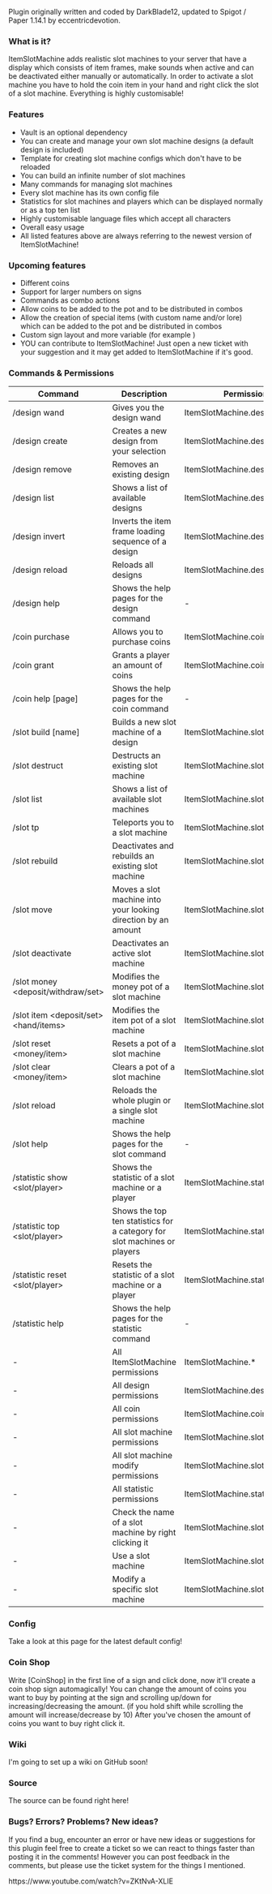 <p>Plugin originally written and coded by DarkBlade12, updated to Spigot / Paper 1.14.1 by eccentricdevotion.</p>
<h3>What is it?</h3>
<p>
ItemSlotMachine adds realistic slot machines to your server that have a display which consists of item frames, make sounds when active and can be deactivated either manually or automatically. In order to activate a slot machine you have to hold the coin item in your hand and right click the slot of a slot machine. Everything is highly customisable!
</p>
<h3>Features</h3>
<ul>
	<li>Vault is an optional dependency</li>
	<li>You can create and manage your own slot machine designs (a default design is included)</li>
	<li>Template for creating slot machine configs which don't have to be reloaded</li>
	<li>You can build an infinite number of slot machines</li>
	<li>Many commands for managing slot machines</li>
	<li>Every slot machine has its own config file</li>
	<li>Statistics for slot machines and players which can be displayed normally or as a top ten list</li>
	<li>Highly customisable language files which accept all characters</li>
	<li>Overall easy usage</li>
	<li>All listed features above are always referring to the newest version of ItemSlotMachine!</li>
</ul>
<h3>Upcoming features</h3>
<ul>
	<li>Different coins</li>
	<li>Support for larger numbers on signs</li>
	<li>Commands as combo actions</li>
	<li>Allow coins to be added to the pot and to be distributed in combos</li>
	<li>Allow the creation of special items (with custom name and/or lore) which can be added to the pot and be distributed in combos</li>
	<li>Custom sign layout and more variable (for example <player>)</li>
	<li>YOU can contribute to ItemSlotMachine! Just open a new ticket with your suggestion and it may get added to ItemSlotMachine if it's good.</li>
</ul>
<h3>Commands & Permissions</h3>
<p>

| Command | Description | Permission |
| ------------- | ------------- | ------------- |
| /design wand | Gives you the design wand | ItemSlotMachine.design.wand |
| /design create <name>  | Creates a new design from your selection | ItemSlotMachine.design.create |
| /design remove <name> | Removes an existing design | ItemSlotMachine.design.remove | 
| /design list | Shows a list of available designs | ItemSlotMachine.design.list | 
| /design invert <name> | Inverts the item frame loading sequence of a design | ItemSlotMachine.design.invert | 
| /design reload | Reloads all designs | ItemSlotMachine.design.reload | 
| /design help <page> | Shows the help pages for the design command | - | 
| /coin purchase <amount> | Allows you to purchase coins | ItemSlotMachine.coin.purchase | 
| /coin grant <player> <amount> | Grants a player an amount of coins | ItemSlotMachine.coin.grant | 
| /coin help [page] | Shows the help pages for the coin command | - | 
| /slot build <design> [name] | Builds a new slot machine of a design | ItemSlotMachine.slot.build | 
| /slot destruct <name> | Destructs an existing slot machine | ItemSlotMachine.slot.destruct | 
| /slot list | Shows a list of available slot machines | ItemSlotMachine.slot.list | 
| /slot tp <name> | Teleports you to a slot machine | ItemSlotMachine.slot.tp | 
| /slot rebuild <name> | Deactivates and rebuilds an existing slot machine | ItemSlotMachine.slot.rebuild | 
| /slot move <name> <amount> | Moves a slot machine into your looking direction by an amount | ItemSlotMachine.slot.move | 
| /slot deactivate <name> | Deactivates an active slot machine | ItemSlotMachine.slot.deactivate | 
| /slot money <name> <deposit/withdraw/set> <amount> | Modifies the money pot of a slot machine | ItemSlotMachine.slot.money | 
| /slot item <name> <deposit/set> <hand/items> | Modifies the item pot of a slot machine | ItemSlotMachine.slot.item | 
| /slot reset <name> <money/item> | Resets a pot of a slot machine | ItemSlotMachine.slot.reset | 
| /slot clear <name> <money/item> | Clears a pot of a slot machine | ItemSlotMachine.slot.clear | 
| /slot reload <name> | Reloads the whole plugin or a single slot machine | ItemSlotMachine.slot.reload | 
| /slot help <page> | Shows the help pages for the slot command | - | 
| /statistic show <slot/player> <name> | Shows the statistic of a slot machine or a player | ItemSlotMachine.statistic.show | 
| /statistic top <slot/player> <category> | Shows the top ten statistics for a category for slot machines or players | ItemSlotMachine.statistic.top | 
| /statistic reset <slot/player> <name> | Resets the statistic of a slot machine or a player | ItemSlotMachine.statistic.reset | 
| /statistic help <page> | Shows the help pages for the statistic command | - | 
| - | All ItemSlotMachine permissions | ItemSlotMachine.* | 
| - | All design permissions | ItemSlotMachine.design.* | 
| - | All coin permissions | ItemSlotMachine.coin.* | 
| - | All slot machine permissions | ItemSlotMachine.slot.* | 
| - | All slot machine modify permissions | ItemSlotMachine.slot.modify.* | 
| - | All statistic permissions | ItemSlotMachine.statistic.* | 
| - | Check the name of a slot machine by right clicking it | ItemSlotMachine.slot.check | 
| - | Use a slot machine | ItemSlotMachine.slot.use | 
| - | Modify a specific slot machine | ItemSlotMachine.slot.modify.<name> | 
</p>
<h3>Config</h3>
<p>
	Take a look at this page for the latest default config!
</p>
<h3>Coin Shop</h3>
<p>
	Write [CoinShop] in the first line of a sign and click done, now it'll create a coin shop sign automagically! You can change the amount of coins you want to buy by pointing at the sign and scrolling up/down for increasing/decreasing the amount. (if you hold shift while scrolling the amount will increase/decrease by 10) After you've chosen the amount of coins you want to buy right click it.
</p>
<h3>Wiki</h3>
<p>
	I'm going to set up a wiki on GitHub soon!
</p>
<h3>Source</h3>
<p>
	The source can be found right here!
</p>
<h3>Bugs? Errors? Problems? New ideas?</h3>
<p>
	If you find a bug, encounter an error or have new ideas or suggestions for this plugin feel free to create a ticket so we can react to things faster than posting it in the comments! However you can post feedback in the comments, but please use the ticket system for the things I mentioned.
</p>
<p>
https://www.youtube.com/watch?v=ZKtNvA-XLIE
</p>
